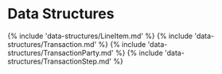 # Data Structures

{% include 'data-structures/LineItem.md' %}
{% include 'data-structures/Transaction.md' %}
{% include 'data-structures/TransactionParty.md' %}
{% include 'data-structures/TransactionStep.md' %}
